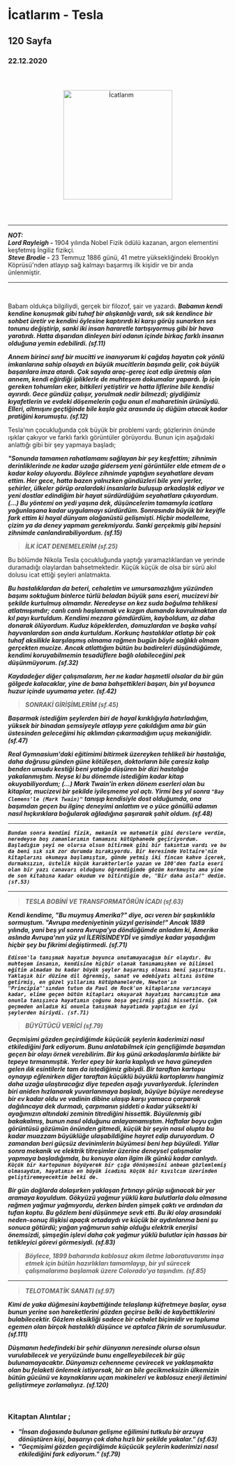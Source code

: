   
# İcatlarım - Tesla
## 120 Sayfa
### 22.12.2020
  
<br>

  <p align="center" style="padding: 10px">
    <img alt="İcatlarım" src="../images/32_icatlarım.jpg" width="250">
    <br>
    


<br>
<br>

___

***NOT:*** <br>
***Lord Rayleigh -*** 1904 yılında Nobel Fizik ödülü kazanan, argon elementini keşfetmiş İngiliz fizikçi. <br>
***Steve Brodie -*** 23 Temmuz 1886 günü, 41 metre yüksekliğindeki Brooklyn Köprüsü'nden atlayıp sağ kalmayı başarmış ilk kişidir ve bir anda ünlenmiştir.

___



<br>

Babam oldukça bilgiliydi, gerçek bir filozof, şair ve yazardı. ***Babamın kendi kendine konuşmak gibi tuhaf bir alışkanlığı vardı, sık sık kendince bir sohbet üretir ve kendini öylesine kaptırırdı ki karşı görüş sunarken ses  tonunu değiştirip, sanki iki insan hararetle tartışıyormuş gibi bir hava yaratırdı. Hatta dışarıdan dinleyen biri odanın içinde birkaç farklı insanın olduğuna yemin edebilirdi. (sf.11)***

***Annem birinci sınıf bir mucitti ve inanıyorum ki çağdaş hayatın çok yönlü imkanlarına sahip olsaydı en büyük mucitlerin başında gelir, çok büyük başarılara imza atardı. Çok sayıda araç-gereç icat edip üretmiş olan annem, kendi eğirdiği ipliklerle de muhteşem dokumalar yapardı. İp için gereken tohumları eker, bitkileri yetiştirir ve hatta liflerine bile kendisi ayırırdı. Gece gündüz çalışır, yorulmak nedir bilmezdi; giydiğimiz kıyafetlerin ve evdeki döşemelerin çoğu onun el maharetinin ürünüydü. Elleri, altmışını geçtiğinde bile kaşla göz arasında üç düğüm atacak kadar pratiğini korumuştu. (sf.12)***

Tesla'nın çocukluğunda çok büyük bir problemi vardı; gözlerinin önünde ışıklar çakıyor ve farklı farklı görüntüler görüyordu. Bunun için aşağıdaki anlattığı gibi bir şey yapmaya başladı;

***"Sonunda tamamen rahatlamamı sağlayan bir şey keşfettim; zihnimin derinliklerinde ne kadar uzağa gidersem yeni görüntüler elde etmem de o kadar kolay oluyordu. Böylece zihnimde yaptığım seyahatlare  devam ettim. Her gece, hatta bazen yalnızken gündüzleri bile yeni yerler, şehirler, ülkeler görüp oralardaki insanlarla buluşup arkadaşlık ediyor ve yeni dostlar edindiğim bir hayat sürdürdüğüm seyahatlara çıkıyordum. (...) Bu yöntemi on yedi yaşına dek, düşüncelerim tamamıyla icatlara yoğunlaşana kadar uygulamayı sürdürdüm. Sonrasında büyük bir keyifle fark ettim ki hayal dünyam olağanüstü gelişmişti. Hiçbir modelleme, çizim ya da deney yapmam gerekmiyordu. Sanki gerçekmiş gibi hepsini zihnimde canlandırabiliyordum. (sf.15)***

> ***İLK İCAT DENEMELERİM (sf.25)***

Bu bölümde Nikola Tesla çocukluğunda yaptığı yaramazlıklardan ve yerinde duramadığı olaylardan bahsetmektedir. Küçük küçük de olsa bir sürü akıl dolusu icat ettiği şeyleri anlatmakta.

***Bu hastalıklardan da beteri, cehaletim ve umursamazlığım yüzünden başımı soktuğum binlerce türlü beladan büyük şans eseri, mucizevi bir şekilde kurtulmuş olmamdır. Neredeyse on kez suda boğulma tehlikesi atlatmışımdır; canlı canlı haşlanmak ve kızgın dumanda kavrulmaktan da kıl payı kurtuldum. Kendimi mezara gömdürdüm, kayboldum, az daha donarak ölüyordum. Kuduz köpeklerden, domuzlardan ve başka vahşi hayvanlardan son anda kurtuldum. Korkunç hastalıklar atlatıp bir çok tuhaf aksilikle karşılaşmış olmama rağmen bugün böyle sağlıklı olmam gerçekten mucize. Ancak atlattığım bütün bu badireleri düşündüğümde, kendimi koruyabilmemin tesadüflere bağlı olabileceğini pek düşünmüyorum. (sf.32)***

***Kaydadeğer diğer çalışmalarım, her ne kadar haşmetli olsalar da bir gün gölgede kalacaklar, yine de bana bahşettikleri başarı, bin yıl boyunca huzur içinde uyumama yeter. (sf.42)***

> ***SONRAKİ GİRİŞİMLERİM (sf.45)***

***Başarmak istediğim şeylerden biri de hayal kırıklığıyla hatırladığım, yüksek  bir binadan şemsiyeyle atlayıp yere çakıldığım ama bir gün üstesinden geleceğimi hiç aklımdan çıkarmadığım uçuş mekaniğidir. (sf.47)***

***Real Gymnasium'daki eğitimimi bitirmek üzereyken tehlikeli bir hastalığa, daha doğrusu günden güne kötüleşen, doktorların bile çaresiz kalıp benden umudu kestiği beni yatağa düşüren bir dizi hastalığa yakalanmıştım. Neyse ki bu dönemde istediğim kadar kitap okuyabiliyordum; (...) Mark Twain'in erken dönem eserleri olan bu kitaplar, mucizevi bir şekilde iyileşmeme yol açtı. Yirmi beş yıl sonra `"Bay Clemens'le (Mark Twain)"` tanışıp kendisiyle dost olduğumda, ona başımdan geçen bu ilginç deneyimi anlattım ve o yüce gönüllü adamın nasıl hıçkırıklara boğularak ağladığına şaşırarak şahit oldum. (sf.48)***

___

***`Bundan sonra kendimi fizik, mekanik ve matematik gibi derslere verdim, neredeyse boş zamanlarımın tamamını kütüphanede geçiriyordum. Başladığım şeyi ne olursa olsun bitirmek gibi bir takıntım vardı ve bu da beni sık sık zor durumda bırakıyordu. Bir keresinde Voltaire'nin kitaplarını okumaya başlamıştım, günde yetmiş iki fincan kahve içerek, durmaksızın, üstelik küçük karakterlerle yazan ve 100'den fazla eseri olan bir yazı canavarı olduğunu öğrendiğimde gözüm korkmuştu ama yine de son kitabına kadar okudum ve bitirdiğim de, "Bir daha asla!" dedim. (sf.53)`***

___

> ***TESLA BOBİNİ VE TRANSFORMATÖRÜN İCADI (sf.63)***

***Kendi kendime, "Bu muymuş Amerika?" diye, acı veren bir şaşkınlıkla sormuştum. "Avrupa medeniyetinin yüzyıl gerisinde!" Ancak 1889 yılında, yani beş yıl sonra Avrupa'ya döndüğümde anladım ki, Amerika aslında Avrupa'nın yüz yıl İLERİSİNDEYDİ ve şimdiye kadar yaşadığım hiçbir şey bu fikrimi değiştirmedi. (sf.71)***

***`Edison'la tanışmak hayatım boyunca unutamayacağım bir olaydır. Bu muhteşem insanın, kendisine hiçbir olanak tanımamışken ve bilimsel eğitim almadan bu kadar büyük şeyler başarmış olması beni şaşırtmıştı. Yaklaşık bir düzine dil öğrenmiş, sanat ve edebiyatı altını üstüne getirmiş, en güzel yıllarımı kütüphanelerde, Newton'ın "Principia"'sından tutun da Paul de Rock'un kitaplarına varıncaya kadar, elime geçen bütün kitapları okuyarak hayatımı harcamıştım ama onunla tanışınca hayatımın çoğunu boşa geçirmiş gibi hissettim. Çok geçmeden anladım ki onunla tanışmak hayatımda yaptığım en iyi şeylerden biriydi. (sf.71)`***

> ***BÜYÜTÜCÜ VERİCİ (sf.79)***

***Geçmişimi gözden geçirdiğimde küçücük şeylerin kaderimizi nasıl etkilediğini fark ediyorum. Bunu anlatabilmek için gençliğimde başımdan geçen bir olayı örnek verebilirim. Bir kış günü arkadaşlarımla birlikte bir tepeye tırmanmıştık. Yerler epey bir karla kaplıydı ve hava güneyden gelen ılık esintilerle tam da istediğimiz gibiydi. Bir taraftan kartopu oynayıp eğlenirken diğer taraftan küçüklü büyüklü kartoplarını hangimiz daha uzağa ulaştıracağız diye tepeden aşağı yuvarlıyorduk. İçlerinden biri aniden hızlanarak yuvarlanmaya başladı, büyüye büyüye neredeyse bir ev kadar oldu ve vadinin dibine ulaşıp karşı yamaca çarparak dağılıncaya dek durmadı, çarpmanın şiddeti o kadar yüksekti ki ayağımızın altındaki zeminin titrediğini hissettik. Büyülenmiş gibi bakakalmış, bunun nasıl olduğunu anlayamamıştım. Haftalar boyu çığın görüntüsü gözümün önünden gitmedi, küçük bir şeyin nasıl olupta bu kadar muazzam büyüklüğe ulaşabildiğine hayret edip duruyordum. O zamandan beri güçsüz devinimlerin büyümesi beni hep büyüledi. Yıllar sonra mekanik ve elektrik titreşimler üzerine deneysel çalışmalar yapmaya başladığımda, bu konuya olan ilgim ilk günkü kadar canlıydı. `Küçük bir kartopunun büyüyerek bir çığa dönüşmesini anbean gözlemlemiş olmasaydım, hayatımın en büyük icadını küçük bir kıvılcım üzerinden geliştiremeyecektim belki de.`***

***Bir gün dağlarda dolaşırken yaklaşan fırtınayı görüp sığınacak bir yer aramaya koyuldum. Gökyüzü yağmur yüklü kara bulutlarla dolu olmasına rağmen yağmur yağmıyordu, derken birden şimşek çaktı ve ardından da tufan koptu. Bu gözlem beni düşünmeye sevk etti. Bu iki olay arasındaki neden-sonuç ilişkisi apaçık ortadaydı ve küçük bir aydınlanma beni şu sonuca götürdü; yağan yağmurun sahip olduğu elektrik enerjisi önemsizdi, şimşeğin işlevi daha çok yağmur yüklü bulutlar için hassas bir tetikleyici görevi görmesiydi. (sf.83)***

> ***Böylece, 1899 baharında kablosuz akım iletme laboratuvarımı inşa etmek için bütün hazırlıkları tamamlayıp, bir yıl sürecek çalışmalarıma başlamak üzere Colorado'ya taşındım. (sf.85)***

___

> ***TELOTOMATİK SANATI (sf.97)***

***Kimi de yaka düğmesini kaybettiğinde telaşlanıp küfretmeye başlar, oysa bunun yerine son hareketlerini gözden geçirse belki de kaybettiklerini bulabilecektir. Gözlem eksikliği sadece bir cehalet biçimidir ve topluma egemen olan birçok hastalıklı düşünce ve aptalca fikrin de sorumlusudur. (sf.111)***

***Düşmanın hedefindeki bir şehir dünyanın neresinde olursa olsun vurulabilecek ve yeryüzünde bunu engelleyebilecek bir güç bulunamayacaktır. Dünyamızı cehenneme çevirecek ve yaklaşmakta olan bu felaketi önlemek istiyorsak, bir an bile gecikmeksizin ülkemizin bütün gücünü ve kaynaklarını uçan makineleri ve kablosuz enerji iletimini geliştirmeye zorlamalıyız. (sf.120)***


<br>

### Kitaptan Alıntılar ;
- ***"İnsan doğasında bulunan gelişme eğilimini tutkulu bir arzuya dönüştüren kişi, başarıyı çok daha hızlı bir şekilde yakalar." (sf.63)***
- ***"Geçmişimi gözden geçirdiğimde küçücük şeylerin kaderimizi nasıl etkilediğini fark ediyorum." (sf.79)***

